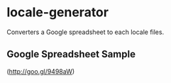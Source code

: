 locale-generator
================

Converters a Google spreadsheet to each locale files.


## Google Spreadsheet Sample
(http://goo.gl/9498aW)
